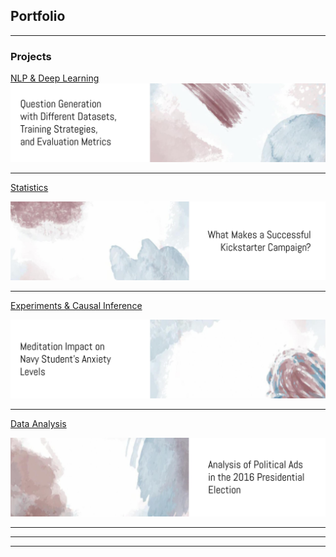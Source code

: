 ## Portfolio

---

### Projects 

[NLP & Deep Learning](/projects/nlp/qg_project_page)
<img src="images/nlp.jpg?raw=true"/>

---
[Statistics](/projects/statistics/statistics_project_page)
<!-- (/pdf/sample_presentation.pdf) -->
<img src="images/stats.jpg?raw=true"/>

---
[Experiments & Causal Inference](/projects/experiments/experiments_page)
<!-- (/sample_page) -->
<img src="images/experiment.jpg?raw=true"/>

---
[Data Analysis](/projects/analysis/analysis_page)
<!-- (http://example.com/) -->
<img src="images/analysis.jpg?raw=true"/>

---

<!-- ### Category Name 2

- [Project 1 Title](http://example.com/)
- [Project 2 Title](http://example.com/)
- [Project 3 Title](http://example.com/)
- [Project 4 Title](http://example.com/)
- [Project 5 Title](http://example.com/) -->

---




---
<!-- <p style="font-size:11px">Page template forked from <a href="https://github.com/evanca/quick-portfolio">evanca</a></p> -->
<!-- Remove above link if you don't want to attibute -->
